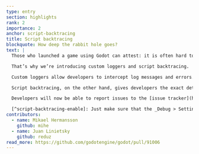 ```yaml
---
type: entry
section: highlights
rank: 2
importance: 2
anchor: script-backtracing
title: Script backtracing
blockquote: How deep the rabbit hole goes?
text: |
  Those who launched a game using Godot can attest: it is often hard to debug why an error occurs on users devices. Is it a problem caused by the developers code or is it instead a bug from the engine itself?

  That’s why we’re introducing custom loggers and script backtracing.

  Custom loggers allow developers to intercept log messages and errors. That enables the possibility of creating a bug reporting tool from within your game.

  Script backtracing, on the other hand, gives developers the exact details on where an issue happened in the code.[^script-backtracing-enable] Even in "Release" builds.

  Developers will now be able to report issues to the [issue tracker](https://github.com/godotengine/godot/issues) more accurately, making Godot more stable for them and their users.

  [^script-backtracing-enable]: Just make sure that the _Debug > Settings > GDScript > Always Track Call Stacks_ project setting is enabled.
contributors:
  - name: Mikael Hermansson
    github: mihe
  - name: Juan Linietsky
    github: reduz
read_more: https://github.com/godotengine/godot/pull/91006
---
```

